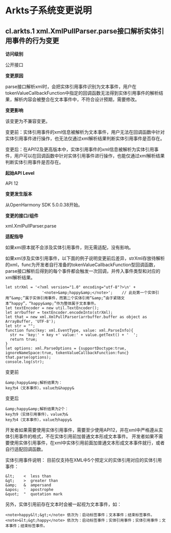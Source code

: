 # Arkts子系统变更说明

## cl.arkts.1 xml.XmlPullParser.parse接口解析实体引用事件的行为变更

**访问级别**

公开接口

**变更原因**

parse接口解析xml时，会把实体引用事件识别为文本事件，用户在tokenValueCallbackFunction中指定的回调函数无法得到实体引用事件的解析结果，解析内容会被整合在文本事件中，不符合设计预期，需要修改。

**变更影响**

该变更为不兼容变更。

变更前：实体引用事件的xml信息被解析为文本事件，用户无法在回调函数中针对实体引用事件进行操作，也无法仅通过xml解析结果判断实体引用事件是否存在。

变更后：在API12及更高版本中，实体引用事件的xml信息被解析为实体引用事件，用户可以在回调函数中针对实体引用事件进行操作，也能仅通过xml解析结果判断实体引用事件是否存在。

**起始API Level**

API 12

**变更发生版本**

从OpenHarmony SDK 5.0.0.38开始。

**变更的接口/组件**

xml.XmlPullParser.parse

**适配指导**

如果xml原本就不会涉及实体引用事件，则无需适配，没有影响。

如果xml涉及实体引用事件，以下面的例子说明变更前后差异，strXml存放待解析的xml，func为开发者自行准备的tokenValueCallbackFunction型回调函数，parse接口解析后得到的每个事件都会触发一次回调，并传入事件类型和对应的xml解析结果。
```
let strXml = '<?xml version="1.0" encoding="utf-8"?>\n' +
                '<note>&amp;happy&amp;</note>';    // 此处第一个实体引用“&amp;”属于实体引用事件，而第二个实体引用“&amp;”由于紧随文本“happy”，“happy&amp;”作为整体属于文本事件。
let textEncoder = new util.TextEncoder();
let arrbuffer = textEncoder.encodeInto(strXml);
let that = new xml.XmlPullParser(arrbuffer.buffer as object as ArrayBuffer, 'UTF-8');
let str = "";
function func(key: xml.EventType, value: xml.ParseInfo){
  str += 'key:' + key +' value:' + value.getText() + '  ';
  return true;
}
let options: xml.ParseOptions = {supportDoctype:true, ignoreNameSpace:true, tokenValueCallbackFunction:func}
that.parse(options);
console.log(str);
```
变更前
```
&amp;happy&amp;解析结果为：
key为4（文本事件），value为&happy&
```
变更后
```
&amp;happy&amp;解析结果为2个：
key为9（实体引用事件），value为&
key为4（文本事件），value为happy&
```

开发者如果需要使用实体引用事件，需要至少使用API12，并在xml中严格遵从实体引用事件的格式，不在实体引用前加普通文本形成文本事件。
开发者如果不需要使用实体引用事件，在xml中实体引用前面加普通文本形成文本事件就行，或者自行适配回调函数。

实体引用事件说明：
目前仅支持在XML中5个预定义的实体引用对应的实体引用事件：
```
&lt;    <  less than
&gt;    >  greater than
&amp;   &  ampersand
&apos;  '  apostrophe
&quot;  "  quotation mark
```
另外，实体引用前存在文本时会被一起视为文本事件，如：
```
<note>happy&lt;&gt;</note> 依次为：启动标签事件；文本事件；结束标签事件。
<note>&lt;&gt;happy</note> 依次为：启动标签事件；实体引用事件；实体引用事件；文本事件；结束标签事件。
```